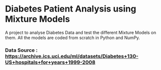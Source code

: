 # Diabetes Patient Analysis using Mixture Models

A project to analyse Diabetes Data and test the different Mixture Models on them. All the models are coded from scratch in Python and NumPy.

### Data Source : https://archive.ics.uci.edu/ml/datasets/Diabetes+130-US+hospitals+for+years+1999-2008

